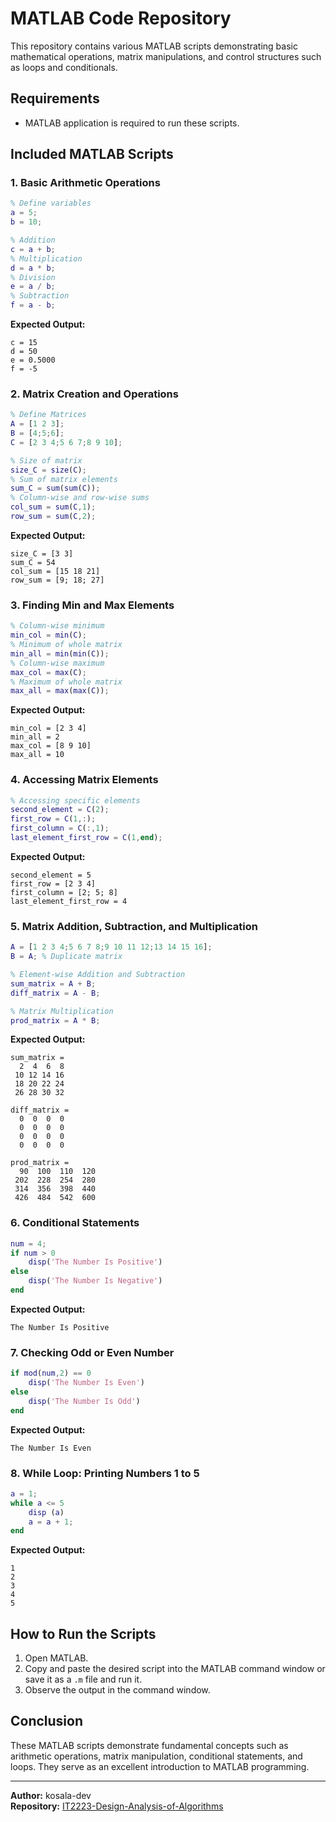 # MATLAB Code Repository

This repository contains various MATLAB scripts demonstrating basic mathematical operations, matrix manipulations, and control structures such as loops and conditionals.

## Requirements
- MATLAB application is required to run these scripts.

## Included MATLAB Scripts

### 1. Basic Arithmetic Operations
```matlab
% Define variables
a = 5;
b = 10;

% Addition
c = a + b;
% Multiplication
d = a * b;
% Division
e = a / b;
% Subtraction
f = a - b;
```
**Expected Output:**
```
c = 15
d = 50
e = 0.5000
f = -5
```

### 2. Matrix Creation and Operations
```matlab
% Define Matrices
A = [1 2 3];
B = [4;5;6];
C = [2 3 4;5 6 7;8 9 10];

% Size of matrix
size_C = size(C);
% Sum of matrix elements
sum_C = sum(sum(C));
% Column-wise and row-wise sums
col_sum = sum(C,1);
row_sum = sum(C,2);
```
**Expected Output:**
```
size_C = [3 3]
sum_C = 54
col_sum = [15 18 21]
row_sum = [9; 18; 27]
```

### 3. Finding Min and Max Elements
```matlab
% Column-wise minimum
min_col = min(C);
% Minimum of whole matrix
min_all = min(min(C));
% Column-wise maximum
max_col = max(C);
% Maximum of whole matrix
max_all = max(max(C));
```
**Expected Output:**
```
min_col = [2 3 4]
min_all = 2
max_col = [8 9 10]
max_all = 10
```

### 4. Accessing Matrix Elements
```matlab
% Accessing specific elements
second_element = C(2);
first_row = C(1,:);
first_column = C(:,1);
last_element_first_row = C(1,end);
```
**Expected Output:**
```
second_element = 5
first_row = [2 3 4]
first_column = [2; 5; 8]
last_element_first_row = 4
```

### 5. Matrix Addition, Subtraction, and Multiplication
```matlab
A = [1 2 3 4;5 6 7 8;9 10 11 12;13 14 15 16];
B = A; % Duplicate matrix

% Element-wise Addition and Subtraction
sum_matrix = A + B;
diff_matrix = A - B;

% Matrix Multiplication
prod_matrix = A * B;
```
**Expected Output:**
```
sum_matrix =
  2  4  6  8
 10 12 14 16
 18 20 22 24
 26 28 30 32

diff_matrix =
  0  0  0  0
  0  0  0  0
  0  0  0  0
  0  0  0  0

prod_matrix =
  90  100  110  120
 202  228  254  280
 314  356  398  440
 426  484  542  600
```

### 6. Conditional Statements
```matlab
num = 4;
if num > 0
    disp('The Number Is Positive')
else
    disp('The Number Is Negative')
end
```
**Expected Output:**
```
The Number Is Positive
```

### 7. Checking Odd or Even Number
```matlab
if mod(num,2) == 0
    disp('The Number Is Even')
else
    disp('The Number Is Odd')
end
```
**Expected Output:**
```
The Number Is Even
```

### 8. While Loop: Printing Numbers 1 to 5
```matlab
a = 1;
while a <= 5
    disp (a)
    a = a + 1;
end
```
**Expected Output:**
```
1
2
3
4
5
```

## How to Run the Scripts
1. Open MATLAB.
2. Copy and paste the desired script into the MATLAB command window or save it as a `.m` file and run it.
3. Observe the output in the command window.

## Conclusion
These MATLAB scripts demonstrate fundamental concepts such as arithmetic operations, matrix manipulation, conditional statements, and loops. They serve as an excellent introduction to MATLAB programming.

---
**Author:** kosala-dev  
**Repository:** [IT2223-Design-Analysis-of-Algorithms](https://github.com/kosala-dev/IT2223-Design-Analysis-of-Algorithms.git)

